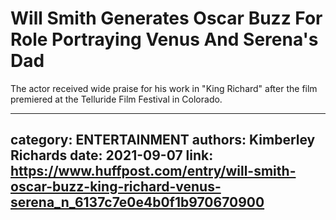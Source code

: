 # Will Smith Generates Oscar Buzz For Role Portraying Venus And Serena's Dad

The actor received wide praise for his work in "King Richard" after the film premiered at the Telluride Film Festival in Colorado.

---
category: ENTERTAINMENT
authors: Kimberley Richards
date: 2021-09-07
link: https://www.huffpost.com/entry/will-smith-oscar-buzz-king-richard-venus-serena_n_6137c7e0e4b0f1b970670900
---
